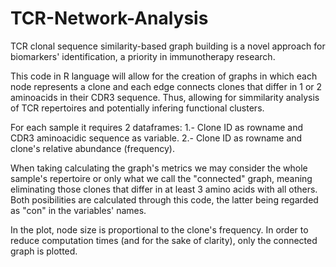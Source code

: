 # TCR-Network-Analysis
TCR clonal sequence similarity-based graph building is a novel approach for biomarkers' identification, a priority in immunotherapy research. 

This code in R language will allow for the creation of graphs in which each node represents a clone and each edge connects clones that differ in 1 or 2 aminoacids in their CDR3 sequence. Thus, allowing for simmilarity analysis of TCR repertoires and potentially infering functional clusters. 

For each sample it requires 2 dataframes:
1.- Clone ID as rowname and CDR3 aminoacidic sequence as variable. 
2.- Clone ID as rowname and clone's relative abundance (frequency).

When taking calculating the graph's metrics we may consider the whole sample's repertoire or only what we call the "connected" graph, meaning eliminating those clones that differ in at least 3 amino acids with all others. 
Both posibilities are calculated through this code, the latter being regarded as "con" in the variables' names. 

In the plot, node size is proportional to the clone's frequency. In order to reduce computation times (and for the sake of clarity), only the connected graph is plotted.  
